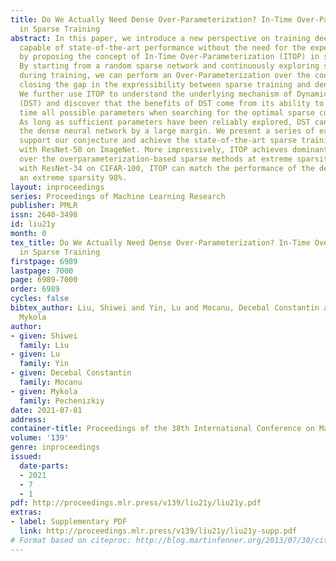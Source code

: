 ```yaml
---
title: Do We Actually Need Dense Over-Parameterization? In-Time Over-Parameterization
  in Sparse Training
abstract: In this paper, we introduce a new perspective on training deep neural networks
  capable of state-of-the-art performance without the need for the expensive over-parameterization
  by proposing the concept of In-Time Over-Parameterization (ITOP) in sparse training.
  By starting from a random sparse network and continuously exploring sparse connectivities
  during training, we can perform an Over-Parameterization over the course of training,
  closing the gap in the expressibility between sparse training and dense training.
  We further use ITOP to understand the underlying mechanism of Dynamic Sparse Training
  (DST) and discover that the benefits of DST come from its ability to consider across
  time all possible parameters when searching for the optimal sparse connectivity.
  As long as sufficient parameters have been reliably explored, DST can outperform
  the dense neural network by a large margin. We present a series of experiments to
  support our conjecture and achieve the state-of-the-art sparse training performance
  with ResNet-50 on ImageNet. More impressively, ITOP achieves dominant performance
  over the overparameterization-based sparse methods at extreme sparsities. When trained
  with ResNet-34 on CIFAR-100, ITOP can match the performance of the dense model at
  an extreme sparsity 98%.
layout: inproceedings
series: Proceedings of Machine Learning Research
publisher: PMLR
issn: 2640-3498
id: liu21y
month: 0
tex_title: Do We Actually Need Dense Over-Parameterization? In-Time Over-Parameterization
  in Sparse Training
firstpage: 6989
lastpage: 7000
page: 6989-7000
order: 6989
cycles: false
bibtex_author: Liu, Shiwei and Yin, Lu and Mocanu, Decebal Constantin and Pechenizkiy,
  Mykola
author:
- given: Shiwei
  family: Liu
- given: Lu
  family: Yin
- given: Decebal Constantin
  family: Mocanu
- given: Mykola
  family: Pechenizkiy
date: 2021-07-01
address:
container-title: Proceedings of the 38th International Conference on Machine Learning
volume: '139'
genre: inproceedings
issued:
  date-parts:
  - 2021
  - 7
  - 1
pdf: http://proceedings.mlr.press/v139/liu21y/liu21y.pdf
extras:
- label: Supplementary PDF
  link: http://proceedings.mlr.press/v139/liu21y/liu21y-supp.pdf
# Format based on citeproc: http://blog.martinfenner.org/2013/07/30/citeproc-yaml-for-bibliographies/
---
```

